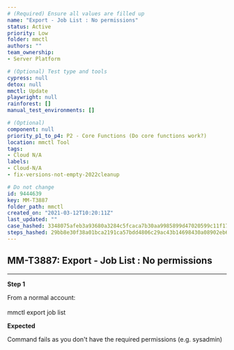 ```yaml
---
# (Required) Ensure all values are filled up
name: "Export - Job List : No permissions"
status: Active
priority: Low
folder: mmctl
authors: ""
team_ownership: 
- Server Platform

# (Optional) Test type and tools
cypress: null
detox: null
mmctl: Update
playwright: null
rainforest: []
manual_test_environments: []

# (Optional)
component: null
priority_p1_to_p4: P2 - Core Functions (Do core functions work?)
location: mmctl Tool
tags: 
- Cloud N/A
labels: 
- Cloud-N/A
- fix-versions-not-empty-2022cleanup

# Do not change
id: 9444639
key: MM-T3887
folder_path: mmctl
created_on: "2021-03-12T10:20:11Z"
last_updated: ""
case_hashed: 3348075afeb3a93680a3284c5fcaca7b30aa9985899d47020599c11f1742d14853ac0ed64133b0ae44eabbc75a2f0e7a
steps_hashed: 29bb8e30f38a01bca2191ca57bdd4806c29ac43b14698430a08902eb6d7e39c29586253af048d4836156918ab8012269
---
```


## MM-T3887: Export - Job List : No permissions

---

**Step 1**

From a normal account:\
\
mmctl export job list

**Expected**

Command fails as you don't have the required permissions (e.g. sysadmin)
